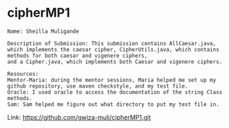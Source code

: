 # cipherMP1


    Name: Sheilla Muligande

    Description of Submission: This submission contains AllCaesar.java, which implements the caesar cipher, CipherUtils.java, which contains methods for both caesar and vigenere ciphers,
    and a Cipher.java, which implements both Caesar and vigenere ciphers.

    Resources:
    Mentor-Maria: during the mentor sessions, Maria helped me set up my github repository, use maven checkstyle, and my test file.
    Oracle: I used oracle to access the documentation of the string Class methods.
    Sam: Sam helped me figure out what directory to put my test file in.
    

    

Link: https://github.com/gwiza-muli/cipherMP1.git
